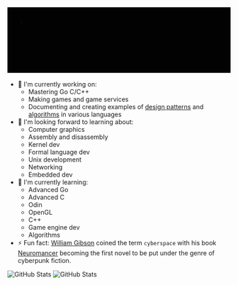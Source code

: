 <img src="https://github.com/claudemuller/terminal-typer/blob/master/assets/matrix.gif"/>

- 🔭 I'm currently working on:
  - Mastering Go C/C++
  - Making games and game services
  - Documenting and creating examples of [design patterns](https://github.com/claudemuller/design-patterns) and [algorithms](https://github.com/claudemuller/algorithms) in various languages
- 🚀 I'm looking forward to learning about:
  - Computer graphics
  - Assembly and disassembly
  - Kernel dev
  - Formal language dev
  - Unix development
  - Networking
  - Embedded dev
- 🌱 I'm currently learning:
  - Advanced Go
  - Advanced C
  - Odin
  - OpenGL
  - C++
  - Game engine dev
  - Algorithms
- ⚡ Fun fact: [William Gibson](https://en.wikipedia.org/wiki/William_Gibson) coined the term `cyberspace` with his book [Neuromancer](https://en.wikipedia.org/wiki/Neuromancer) becoming the first novel to be put under the genre of cyberpunk fiction.

![GitHub Stats](https://github-readme-stats.vercel.app/api?username=claudemuller&theme=blue-green&show_icons=true&hide_border=true&count_private=true)
![GitHub Stats](https://github-readme-stats.vercel.app/api/top-langs/?username=claudemuller&theme=blue-green&show_icons=true&hide_border=true&layout=compact)
